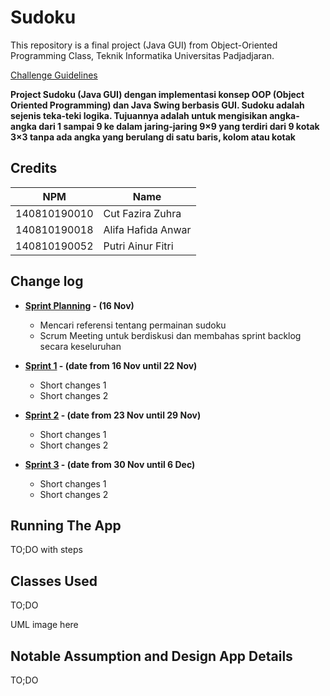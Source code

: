 # Sudoku

This repository is a final project (Java GUI) from Object-Oriented Programming Class, Teknik Informatika Universitas Padjadjaran. 

[Challenge Guidelines](challenge-guideline.md)

**Project Sudoku (Java GUI) dengan implementasi konsep OOP (Object Oriented Programming) dan Java Swing berbasis GUI. Sudoku adalah sejenis teka-teki logika. Tujuannya adalah untuk mengisikan angka-angka dari 1 sampai 9 ke dalam jaring-jaring 9×9 yang terdiri dari 9 kotak 3×3 tanpa ada angka yang berulang di satu baris, kolom atau kotak**

## Credits
| NPM           | Name                 |
| ------------- |----------------------|
| 140810190010  | Cut Fazira Zuhra     |
| 140810190018  | Alifa Hafida Anwar   |
| 140810190052  | Putri Ainur Fitri    |

## Change log
- **[Sprint Planning](changelog/sprint-planning.md) - (16 Nov)** 
   -  Mencari referensi tentang permainan sudoku
   -  Scrum Meeting untuk berdiskusi dan membahas sprint backlog secara keseluruhan

- **[Sprint 1](changelog/sprint-1.md) - (date from 16 Nov until 22 Nov)** 
   - Short changes 1
   - Short changes 2

- **[Sprint 2](changelog/sprint-2.md) - (date from 23 Nov until 29 Nov)** 
   - Short changes 1
   - Short changes 2
   
- **[Sprint 3](changelog/sprint-3.md) - (date from 30 Nov until 6 Dec)** 
   - Short changes 1
   - Short changes 2

## Running The App

TO;DO with steps

## Classes Used

TO;DO

UML image here

## Notable Assumption and Design App Details

TO;DO
